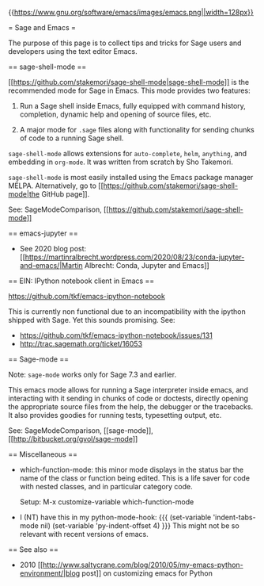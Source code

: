 {{https://www.gnu.org/software/emacs/images/emacs.png||width=128px}}

= Sage and Emacs =

The purpose of this page is to collect tips and tricks for Sage users
and developers using the text editor Emacs.

== sage-shell-mode ==

[[https://github.com/stakemori/sage-shell-mode|sage-shell-mode]] is the recommended mode for Sage in Emacs. This mode provides two features:

1. Run a Sage shell inside Emacs, fully equipped with command history,
completion, dynamic help and opening of source files, etc.

2. A major mode for `.sage` files along with functionality for sending chunks of code to a running Sage shell.

`sage-shell-mode` allows extensions for `auto-complete`, `helm`, `anything`, and embedding in `org-mode`.  It was written from scratch by Sho Takemori.

`sage-shell-mode` is most easily installed using the Emacs package manager MELPA. Alternatively, go to [[https://github.com/stakemori/sage-shell-mode|the GitHub page]].

See: SageModeComparison, [[https://github.com/stakemori/sage-shell-mode]]

== emacs-jupyter ==

- See 2020 blog post: [[https://martinralbrecht.wordpress.com/2020/08/23/conda-jupyter-and-emacs/|Martin Albrecht: Conda, Jupyter and Emacs]]

== EIN: IPython notebook client in Emacs ==

https://github.com/tkf/emacs-ipython-notebook

This is currently non functional due to an incompatibility with the
ipython shipped with Sage. Yet this sounds promising. See:

- https://github.com/tkf/emacs-ipython-notebook/issues/131
- http://trac.sagemath.org/ticket/16053

== Sage-mode ==

Note: `sage-mode` works only for Sage 7.3 and earlier.

This emacs mode allows for running a Sage interpreter inside emacs,
and interacting with it sending in chunks of code or doctests,
directly opening the appropriate source files from the help, the
debugger or the tracebacks. It also provides goodies for running
tests, typesetting output, etc.

See: SageModeComparison, [[sage-mode]], [[http://bitbucket.org/gvol/sage-mode]]

== Miscellaneous ==

- which-function-mode: this minor mode displays in the status bar the
  name of the class or function being edited. This is a life saver for
  code with nested classes, and in particular category code.

  Setup: M-x customize-variable which-function-mode

- I (NT) have this in my python-mode-hook:
  {{{
  (set-variable 'indent-tabs-mode nil)
  (set-variable 'py-indent-offset 4)
  }}}
  This might not be so relevant with recent versions of emacs.

== See also ==

- 2010 [[http://www.saltycrane.com/blog/2010/05/my-emacs-python-environment/|blog post]] on customizing emacs for Python
